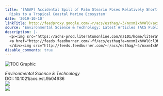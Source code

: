 ```yaml
---
title: '[ASAP] Accidental Spill of Palm Stearin Poses Relatively Short-Term Ecological
  Risks to a Tropical Coastal Marine Ecosystem'
date: '2019-10-10'
linkTitle: http://feedproxy.google.com/~r/acs/esthag/~3/nxxmIxhVWl0/acs.est.9b04636
source: 'Environmental Science & Technology: Latest Articles (ACS Publications)'
description: |-
  <p><img src="https://achs-prod.literatumonline.com/na101/home/literatum/publisher/achs/journals/content/esthag/0/esthag.ahead-of-print/acs.est.9b04636/20191010/images/medium/es9b04636_0005.gif" alt="TOC Graphic"/></p><div><cite>Environmental Science & Technology</cite></div><div>DOI: 10.1021/acs.est.9b04636</div><div class="feedflare">
  <a href="http://feeds.feedburner.com/~ff/acs/esthag?a=nxxmIxhVWl0:l3NmVyGpcHM:yIl2AUoC8zA"><img src="http://feeds.feedburner.com/~ff/acs/esthag?d=yIl2AUoC8zA" border="0"></img></a>
  </div><img src="http://feeds.feedburner.com/~r/acs/esthag/~4/nxxmIxhVWl0" ...
disable_comments: true
---
```

<p><img src="https://achs-prod.literatumonline.com/na101/home/literatum/publisher/achs/journals/content/esthag/0/esthag.ahead-of-print/acs.est.9b04636/20191010/images/medium/es9b04636_0005.gif" alt="TOC Graphic"/></p><div><cite>Environmental Science & Technology</cite></div><div>DOI: 10.1021/acs.est.9b04636</div><div class="feedflare">
<a href="http://feeds.feedburner.com/~ff/acs/esthag?a=nxxmIxhVWl0:l3NmVyGpcHM:yIl2AUoC8zA"><img src="http://feeds.feedburner.com/~ff/acs/esthag?d=yIl2AUoC8zA" border="0"></img></a>
</div><img src="http://feeds.feedburner.com/~r/acs/esthag/~4/nxxmIxhVWl0" ...